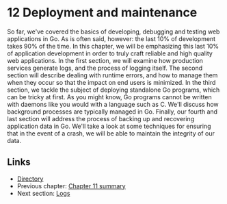 # 12 Deployment and maintenance

So far, we've covered the basics of developing, debugging and testing web applications in Go. As is often said, however: the last 10% of development takes 90% of the time. In this chapter, we will be emphasizing this last 10% of application development in order to truly craft reliable and high quality web applications. In the first section, we will examine how production services generate logs, and the process of logging itself. The second section will describe dealing with runtime errors, and how to manage them when they occur so that the impact on end users is minimized. In the third section, we tackle the subject of deploying standalone Go programs, which can be tricky at first. As you might know, Go programs cannot be written with daemons like you would with a language such as C. We'll discuss how background processes are typically managed in Go. Finally, our fourth and last section will address the process of backing up and recovering application data in Go. We'll take a look at some techniques for ensuring that in the event of a crash, we will be able to maintain the integrity of our data.    

## Links

- [Directory](preface.md)
- Previous chapter: [Chapter 11 summary](11.4.md)
- Next section: [Logs](12.1.md)
